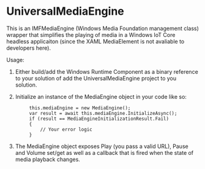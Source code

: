 # UniversalMediaEngine
This is an IMFMediaEngine (Windows Media Foundation management class) wrapper that simplifies the playing of media 
in a Windows IoT Core headless applicaiton (since the XAML MediaElement is not avaliable to developers here).

Usage:
1. Either build/add the Windows Runtime Component as a binary reference to your solution of add the UniversalMediaEngine project to you solution.
2. Initialize an instance of the MediaEngine object in your code like so:

            this.mediaEngine = new MediaEngine();
            var result = await this.mediaEngine.InitializeAsync();
            if (result == MediaEngineInitializationResult.Fail)
            {
                // Your error logic           
            }

3. The MediaEngine object exposes Play (you pass a valid URL), Pause and Volume set/get as well as a callback that is fired when the state of media playback changes.
 